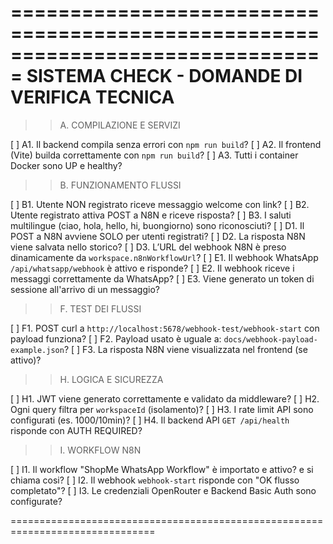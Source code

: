 ===============================================================================
SISTEMA CHECK - DOMANDE DI VERIFICA TECNICA
===============================================================================

>> A. COMPILAZIONE E SERVIZI

[ ] A1. Il backend compila senza errori con `npm run build`?
[ ] A2. Il frontend (Vite) builda correttamente con `npm run build`?
[ ] A3. Tutti i container Docker sono UP e healthy?

>> B. FUNZIONAMENTO FLUSSI

[ ] B1. Utente NON registrato riceve messaggio welcome con link?
[ ] B2. Utente registrato attiva POST a N8N e riceve risposta?
[ ] B3. I saluti multilingue (ciao, hola, hello, hi, buongiorno) sono riconosciuti?
[ ] D1. Il POST a N8N avviene SOLO per utenti registrati?
[ ] D2. La risposta N8N viene salvata nello storico?
[ ] D3. L’URL del webhook N8N è preso dinamicamente da `workspace.n8nWorkflowUrl`?
[ ] E1. Il webhook WhatsApp `/api/whatsapp/webhook` è attivo e risponde?
[ ] E2. Il webhook riceve i messaggi correttamente da WhatsApp?
[ ] E3. Viene generato un token di sessione all'arrivo di un messaggio?

>> F. TEST DEI FLUSSI

[ ] F1. POST curl a `http://localhost:5678/webhook-test/webhook-start` con payload funziona?
[ ] F2. Payload usato è uguale a: `docs/webhook-payload-example.json`?
[ ] F3. La risposta N8N viene visualizzata nel frontend (se attivo)?

 
>> H. LOGICA E SICUREZZA

[ ] H1. JWT viene generato correttamente e validato da middleware?
[ ] H2. Ogni query filtra per `workspaceId` (isolamento)?
[ ] H3. I rate limit API sono configurati (es. 1000/10min)?
[ ] H4. Il backend API `GET /api/health` risponde con AUTH REQUIRED?

>> I. WORKFLOW N8N

[ ] I1. Il workflow "ShopMe WhatsApp Workflow" è importato e attivo?  e si chiama cosi?
[ ] I2. Il webhook `webhook-start` risponde con "OK flusso completato"?
[ ] I3. Le credenziali OpenRouter e Backend Basic Auth sono configurate?

===============================================================================
